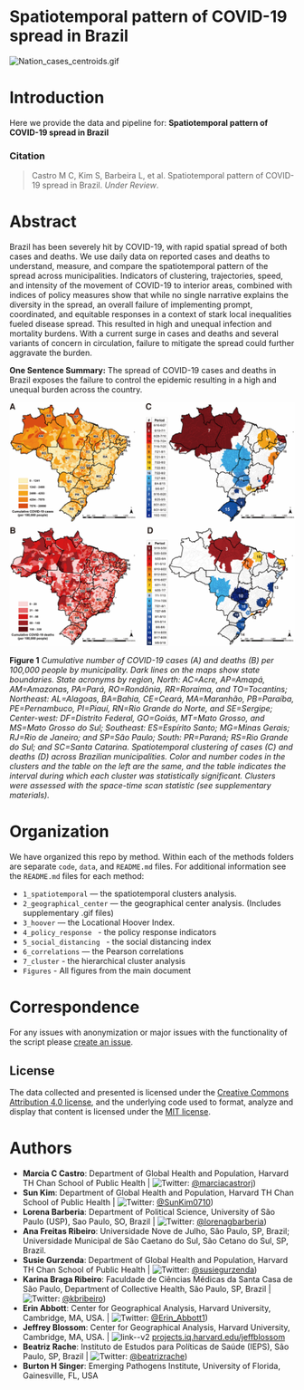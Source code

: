 # Spatiotemporal pattern of COVID-19 spread in Brazil 
 
 ![Nation_cases_centroids.gif](2_geographic_center/gif/Nation_cases_centroids.gif)
 
 # Introduction
Here we provide the data and pipeline for:  **Spatiotemporal pattern of COVID-19 spread in Brazil**

### Citation

> Castro M C, Kim S, Barbeira L, et al. Spatiotemporal pattern of COVID-19 spread in Brazil. *Under Review*.


# Abstract

Brazil has been severely hit by COVID-19, with rapid spatial spread of both cases and deaths. We use daily data on reported cases and deaths to understand, measure, and compare the spatiotemporal pattern of the spread across municipalities. Indicators of clustering, trajectories, speed, and intensity of the movement of COVID-19 to interior areas, combined with indices of policy measures show that while no single narrative explains the diversity in the spread, an overall failure of implementing prompt, coordinated, and equitable responses in a context of stark local inequalities fueled disease spread. This resulted in high and unequal infection and mortality burdens. With a current surge in cases and deaths and several variants of concern in circulation, failure to mitigate the spread could further aggravate the burden.

__One Sentence Summary:__ The spread of COVID-19 cases and deaths in Brazil exposes the failure to control the epidemic resulting in a high and unequal burden across the country.

![Figure 1](figures/Figure1.png "Figure 1")

__Figure 1__ *Cumulative number of COVID-19 cases (A) and deaths (B) per 100,000 people by municipality. Dark lines on the maps show state boundaries. State acronyms by region, North: AC=Acre, AP=Amapá, AM=Amazonas, PA=Pará, RO=Rondônia, RR=Roraima, and TO=Tocantins; Northeast: AL=Alagoas, BA=Bahia, CE=Ceará, MA=Maranhão, PB=Paraíba, PE=Pernambuco, PI=Piauí, RN=Rio Grande do Norte, and SE=Sergipe; Center-west: DF=Distrito Federal, GO=Goiás, MT=Mato Grosso, and MS=Mato Grosso do Sul; Southeast: ES=Espírito Santo; MG=Minas Gerais; RJ=Rio de Janeiro; and SP=São Paulo; South: PR=Paraná; RS=Rio Grande do Sul; and SC=Santa Catarina. Spatiotemporal clustering of cases (C) and deaths (D) across Brazilian municipalities. Color and number codes in the clusters and the table on the left are the same, and the table indicates the interval during which each cluster was statistically significant. Clusters were assessed with the space-time scan statistic (see supplementary materials).*

# Organization
We have organized this repo by method. Within each of the methods folders are separate `code`, `data`, and `README.md` files. For additional information see the `README.md` files for each method: 
- `1_spatiotemporal`  — the spatiotemporal clusters analysis.
- `2_geographical_center`  — the geographical center analysis. (Includes supplementary .gif files)
- `3_hoover` —  the Locational Hoover Index.
- `4_policy_response ` - the policy response indicators
- `5_social_distancing ` - the social distancing index
- `6_correlations` — the Pearson correlations
- `7_cluster` - the hierarchical cluster analysis
- `Figures` - All figures from the main document 


# Correspondence
For any issues with anonymization or major issues with the functionality of the script please [create an issue](https://github.com/mcastrolab/Brazil_Covid19_spatiotemporal/issues).

## License
The data collected and presented is licensed under the [Creative Commons Attribution 4.0 license](https://creativecommons.org/licenses/by/4.0/), and the underlying code used to format, analyze and display that content is licensed under the [MIT license](http://opensource.org/licenses/mit-license.php). 


# Authors


- __Marcia C Castro__: Department of Global Health and Population, Harvard TH Chan School of Public Health | ![Twitter](http://i.imgur.com/wWzX9uB.png): [\@marciacastrorj](https://twitter.com/marciacastrorj))
- __Sun Kim__: Department of Global Health and Population, Harvard TH Chan School of Public Health | ![Twitter](http://i.imgur.com/wWzX9uB.png): [\@SunKim0710](https://twitter.com/SunKim0710)) 
- __Lorena Barberia__: Department of Political Science, University of São Paulo (USP), Sao Paulo, SO, Brazil | ![Twitter](http://i.imgur.com/wWzX9uB.png): [\@lorenagbarberia](https://twitter.com/lorenagbarberia)) 
- __Ana Freitas Ribeiro__: Universidade Nove de Julho, São Paulo, SP, Brazil; Universidade Municipal de São Caetano do Sul, São Cetano do Sul, SP, Brazil.
- __Susie Gurzenda__: Department of Global Health and Population, Harvard TH Chan School of Public Health | ![Twitter](http://i.imgur.com/wWzX9uB.png): [\@susiegurzenda](https://twitter.com/susiegurzenda))
- __Karina Braga Ribeiro__: Faculdade de Ciências Médicas da Santa Casa de São Paulo, Department of Collective Health, São Paulo, SP, Brazil | ![Twitter](http://i.imgur.com/wWzX9uB.png): [\@kbribeiro](https://twitter.com/kbribeiro))
- __Erin Abbott__: Center for Geographical Analysis, Harvard University, Cambridge, MA, USA. | ![Twitter](http://i.imgur.com/wWzX9uB.png): [\@Erin_Abbott1](https://twitter.com/Erin_Abbott1)) 
- __Jeffrey Blossom__: Center for Geographical Analysis, Harvard University, Cambridge, MA, USA. | ![link--v2](https://user-images.githubusercontent.com/43140693/111211993-742aeb80-85a5-11eb-85b8-a1e2c5102d99.png) [projects.iq.harvard.edu/jeffblossom](https://projects.iq.harvard.edu/jeffblossom/home)
- __Beatriz Rache__: Instituto de Estudos para Políticas de Saúde (IEPS), São Paulo, SP, Brazil | ![Twitter](http://i.imgur.com/wWzX9uB.png): [\@beatrizrache](https://twitter.com/beatrizrache)) 
- __Burton H Singer__: Emerging Pathogens Institute, University of Florida, Gainesville, FL, USA

